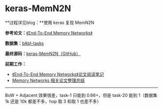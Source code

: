 # keras-MemN2N

**过程详见blog：**使用 keras 复现 MemN2N[](https://rocuku.github.io/keras-memn2n/)

**参考论文：**[《End-To-End Memory Networks》](https://arxiv.org/abs/1503.08895)

**数据集：**[bAbI-tasks](https://research.fb.com/downloads/babi/)

**最终源码：**[keras-MemN2N（GitHub）](https://github.com/Rocuku/keras-MemN2N)

**前期工作：**

- [《End-To-End Memory Networks》论文阅读笔记](https://rocuku.github.io/End-To-End-Memory-Networks/)
- [Memory Networks 相关论文整理总结](https://rocuku.github.io/memory-networks-summary/)
 
- - -

BoW + Adjacent 效果很差，task-1 只能到 0.66+，但是 task-20 能到 1（数据集 1k 还是 10k 都差不多，hop 取 3 和取 1 也差不多）

